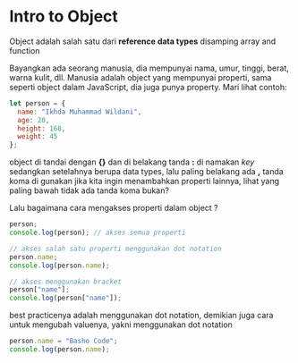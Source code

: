 # Intro to Object

Object adalah salah satu dari **reference data types** disamping array and function

Bayangkan ada seorang manusia, dia mempunyai nama, umur, tinggi, berat, warna kulit, dll. Manusia adalah object yang mempunyai properti, sama seperti object dalam JavaScript, dia juga punya property. Mari lihat contoh:

```javascript
let person = {
  name: "Ikhda Muhammad Wildani",
  age: 20,
  height: 168,
  weight: 45
};
```

object di tandai dengan **{}** dan di belakang tanda **:** di namakan _key_ sedangkan setelahnya berupa data types, lalu paling belakang ada **,** tanda koma di gunakan jika kita ingin menambahkan properti lainnya, lihat yang paling bawah tidak ada tanda koma bukan?

Lalu bagaimana cara mengakses properti dalam object ?

```javascript
person;
console.log(person); // akses semua properti

// akses salah satu properti menggunakan dot notation
person.name;
console.log(person.name);

// akses menggunakan bracket
person["name"];
console.log(person["name"]);
```

best practicenya adalah menggunakan dot notation, demikian juga cara untuk mengubah valuenya, yakni menggunakan dot notation

```javascript
person.name = "Basho Code";
console.log(person.name);
```

